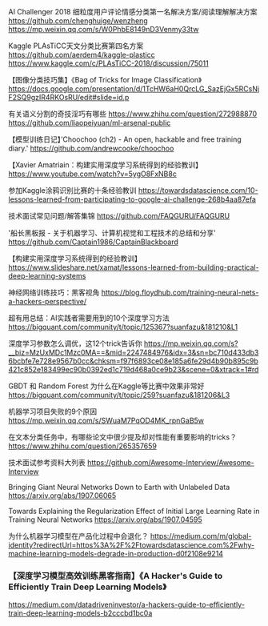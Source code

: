 AI Challenger 2018 细粒度用户评论情感分类第一名解决方案/阅读理解解决方案
https://github.com/chenghuige/wenzheng
https://mp.weixin.qq.com/s/W0PhbE8149nD3Venmy33tw

Kaggle PLAsTiCC天文分类比赛第四名方案
https://github.com/aerdem4/kaggle-plasticc
https://www.kaggle.com/c/PLAsTiCC-2018/discussion/75011

【图像分类技巧集】《Bag of Tricks for Image Classification》
https://docs.google.com/presentation/d/1TcHW6aH0QrcLG_SazEjGx5RCsNjF2SQ9gzIR4RKOsRU/edit#slide=id.p

有关语义分割的奇技淫巧有哪些
https://www.zhihu.com/question/272988870
https://github.com/liaopeiyuan/ml-arsenal-public

【模型训练日记】’Choochoo (ch2) - An open, hackable and free training diary.'
https://github.com/andrewcooke/choochoo

【Xavier Amatriain：构建实用深度学习系统得到的经验教训】
https://www.youtube.com/watch?v=5ygO8FxNB8c

参加Kaggle涂鸦识别比赛的十条经验教训
https://towardsdatascience.com/10-lessons-learned-from-participating-to-google-ai-challenge-268b4aa87efa

技术面试常见问题/解答集锦
https://github.com/FAQGURU/FAQGURU

'船长黑板报 - 关于机器学习、计算机视觉和工程技术的总结和分享'
https://github.com/Captain1986/CaptainBlackboard

【构建实用深度学习系统得到的经验教训】
https://www.slideshare.net/xamat/lessons-learned-from-building-practical-deep-learning-systems

神经网络训练技巧：黑客视角
https://blog.floydhub.com/training-neural-nets-a-hackers-perspective/


超有用总结：AI实践者需要用到的10个深度学习方法
https://bigquant.com/community/t/topic/125367?suanfazu&181210&L1

深度学习参数怎么调优，这12个trick告诉你
https://mp.weixin.qq.com/s?__biz=MzUxMDc1Mzc0MA==&mid=2247484976&idx=3&sn=bc710d433db36bcbfe7e728e9567b0cc&chksm=f97f6893ce08e185a6fe29d4b90b895c9b421c852e183499ec90b0392ed1c719d468a0ce9b23&scene=0&xtrack=1#rd

GBDT 和 Random Forest 为什么在Kaggle等比赛中效果非常好
https://bigquant.com/community/t/topic/259?suanfazu&181206&L3

机器学习项目失败的9个原因
https://mp.weixin.qq.com/s/SWuaM7PqOD4MK_rpnGaB5w

在文本分类任务中，有哪些论文中很少提及却对性能有重要影响的tricks？
https://www.zhihu.com/question/265357659

技术面试参考资料大列表
https://github.com/Awesome-Interview/Awesome-Interview

Bringing Giant Neural Networks Down to Earth with Unlabeled Data
https://arxiv.org/abs/1907.06065

Towards Explaining the Regularization Effect of Initial Large Learning Rate in Training Neural Networks
https://arxiv.org/abs/1907.04595

为什么机器学习模型在产品化过程中会退化？
https://medium.com/m/global-identity?redirectUrl=https%3A%2F%2Ftowardsdatascience.com%2Fwhy-machine-learning-models-degrade-in-production-d0f2108e9214


### 【深度学习模型高效训练黑客指南】《A Hacker's Guide to Efficiently Train Deep Learning Models》
https://medium.com/datadriveninvestor/a-hackers-guide-to-efficiently-train-deep-learning-models-b2cccbd1bc0a